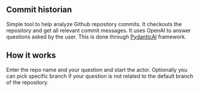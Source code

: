## Commit historian

Simple tool to help analyze Github repository commits.  It checkouts the repository and get all relevant commit messages. It uses OpenAI to answer questions asked by the user. This is done through [PydanticAI](https://ai.pydantic.dev/) framework.


## How it works

Enter the repo name and your question and start the actor.
Optionally you can pick specific branch if your question is not related to the default branch of the repository.



